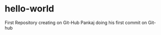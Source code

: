 hello-world
===========

First Repository creating on Git-Hub
Pankaj doing his first commit on Git-hub
